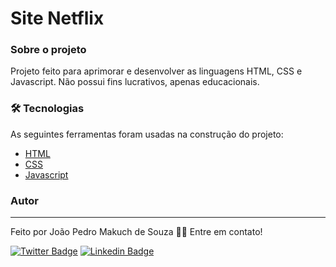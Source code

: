 # Site Netflix

### Sobre o projeto

Projeto feito para aprimorar e desenvolver as linguagens HTML, CSS e Javascript.
Não possui fins lucrativos, apenas educacionais.

### 🛠 Tecnologias

As seguintes ferramentas foram usadas na construção do projeto:

- [HTML](#)
- [CSS](#)
- [Javascript](#)

### Autor
---

Feito por João Pedro Makuch de Souza 👋🏽 Entre em contato!

[![Twitter Badge](https://img.shields.io/badge/-@Joaomakuch-1ca0f1?style=flat-square&labelColor=1ca0f1&logo=twitter&logoColor=white&link=https://twitter.com/Joaomakuch)](https://twitter.com/Joaomakuch) [![Linkedin Badge](https://img.shields.io/badge/-Joao-blue?style=flat-square&logo=Linkedin&logoColor=white&link=https://www.linkedin.com/in/joãopedro-makuchdesouza/)](https://www.linkedin.com/in/joãopedro-makuchdesouza/) 
